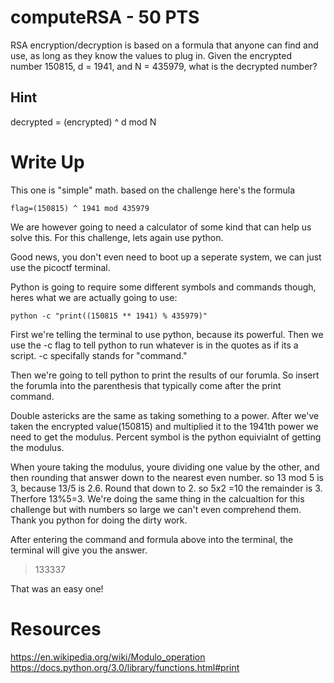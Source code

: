 # computeRSA - 50 PTS
RSA encryption/decryption is based on a formula that anyone can find and use, as long as they know the values to plug in. Given the encrypted number 150815, d = 1941, and N = 435979, what is the decrypted number?

## Hint
decrypted = (encrypted) ^ d mod N

# Write Up
This one is "simple" math. based on the challenge here's the formula

`flag=(150815) ^ 1941 mod 435979`

We are however going to need a calculator of some kind that can help us solve this. For this challenge, lets again use python.

Good news, you don't even need to boot up a seperate system, we can just use the picoctf terminal.

Python is going to require some different symbols and commands though, heres what we are actually going to use:

`python -c "print((150815 ** 1941) % 435979)"`

First we're telling the terminal to use python, because its powerful. Then we use the -c flag to tell python to run whatever is in the quotes as if its a script. -c specifally stands for "command."

Then we're going to tell python to print the results of our forumla. So insert the forumla into the parenthesis that typically come after the print command.

Double astericks are the same as taking something to a power. After we've taken the encrypted value(150815) and multiplied it to the 1941th power we need to get the modulus. Percent symbol is the python equivialnt of getting the modulus. 

When youre taking the modulus, youre dividing one value by the other, and then rounding that answer down to the nearest even number. so 13 mod 5 is 3, because 13/5 is 2.6. Round that down to 2. so 5x2 =10 the remainder is 3. Therfore 13%5=3. We're doing the same thing in the calcualtion for this challenge but with numbers so large we can't even comprehend them. Thank you python for doing the dirty work.

After entering the command and formula above into the terminal, the terminal will give you the answer.

>133337

That was an easy one!

# Resources
https://en.wikipedia.org/wiki/Modulo_operation
https://docs.python.org/3.0/library/functions.html#print
